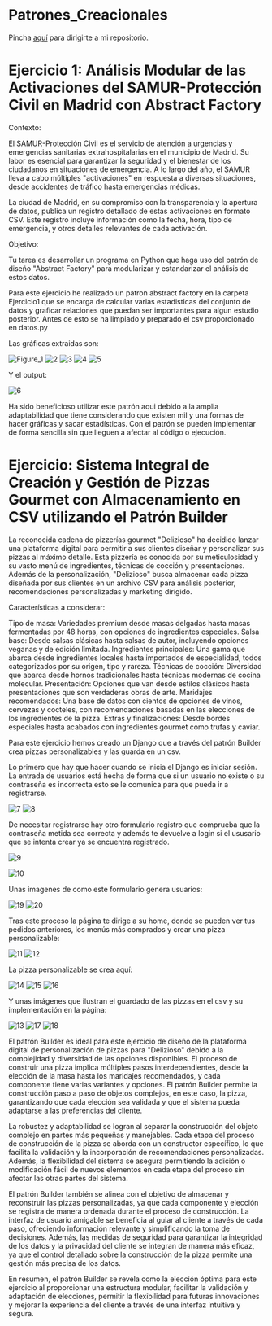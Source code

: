 # Patrones_Creacionales

Pincha [aquí](https://github.com/Xavitheforce/Patrones_Creacionales/) para dirigirte a mi repositorio.

<h1>Ejercicio 1: Análisis Modular de las Activaciones del SAMUR-Protección Civil en Madrid con Abstract Factory</h1>

Contexto:

El SAMUR-Protección Civil es el servicio de atención a urgencias y emergencias sanitarias extrahospitalarias en el municipio de Madrid. Su labor es esencial para garantizar la seguridad y el bienestar de los ciudadanos en situaciones de emergencia. A lo largo del año, el SAMUR lleva a cabo múltiples "activaciones" en respuesta a diversas situaciones, desde accidentes de tráfico hasta emergencias médicas.

La ciudad de Madrid, en su compromiso con la transparencia y la apertura de datos, publica un registro detallado de estas activaciones en formato CSV. Este registro incluye información como la fecha, hora, tipo de emergencia, y otros detalles relevantes de cada activación.

Objetivo:

Tu tarea es desarrollar un programa en Python que haga uso del patrón de diseño "Abstract Factory" para modularizar y estandarizar el análisis de estos datos.

Para este ejercicio he realizado un patron abstract factory en la carpeta Ejercicio1 que se encarga de calcular varias estadisticas del conjunto de datos y graficar relaciones que puedan ser importantes para algun estudio posterior. Antes de esto se ha limpiado y preparado el csv proporcionado en datos.py

Las gráficas extraidas son:

 ![Figure_1](https://github.com/Xavitheforce/Patrones_Creacionales/assets/91721699/6de3d79e-6c2c-4d46-82a6-7ee71397da93)
![2](https://github.com/Xavitheforce/Patrones_Creacionales/assets/91721699/ee4dbb48-3df4-4aea-980a-44a6adfa1fb7)
![3](https://github.com/Xavitheforce/Patrones_Creacionales/assets/91721699/b1301eae-4133-44e7-9e1e-f9516bba1433)
![4](https://github.com/Xavitheforce/Patrones_Creacionales/assets/91721699/5b229f1b-62ad-4b7c-b7e4-cfc2592d05e6)
![5](https://github.com/Xavitheforce/Patrones_Creacionales/assets/91721699/58806b1b-c060-44ea-beec-9eb4a37b845a)

Y el output:

![6](https://github.com/Xavitheforce/Patrones_Creacionales/assets/91721699/39c1c9aa-3002-4a5c-8668-8fcd0dc9781b)

Ha sido beneficioso utilizar este patrón aqui debido a la amplia adaptabilidad que tiene considerando que existen mil y una formas de hacer gráficas y sacar estadísticas. Con el patrón se pueden implementar de forma sencilla sin que lleguen a afectar al código o ejecución.

<h1>Ejercicio: Sistema Integral de Creación y Gestión de Pizzas Gourmet con Almacenamiento en CSV utilizando el Patrón Builder</h1>

La reconocida cadena de pizzerías gourmet "Delizioso" ha decidido lanzar una plataforma digital para permitir a sus clientes diseñar y personalizar sus pizzas al máximo detalle. Esta pizzería es conocida por su meticulosidad y su vasto menú de ingredientes, técnicas de cocción y presentaciones. Además de la personalización, "Delizioso" busca almacenar cada pizza diseñada por sus clientes en un archivo CSV para análisis posterior, recomendaciones personalizadas y marketing dirigido.

Características a considerar:

Tipo de masa: Variedades premium desde masas delgadas hasta masas fermentadas por 48 horas, con opciones de ingredientes especiales.
Salsa base: Desde salsas clásicas hasta salsas de autor, incluyendo opciones veganas y de edición limitada.
Ingredientes principales: Una gama que abarca desde ingredientes locales hasta importados de especialidad, todos categorizados por su origen, tipo y rareza.
Técnicas de cocción: Diversidad que abarca desde hornos tradicionales hasta técnicas modernas de cocina molecular.
Presentación: Opciones que van desde estilos clásicos hasta presentaciones que son verdaderas obras de arte.
Maridajes recomendados: Una base de datos con cientos de opciones de vinos, cervezas y cocteles, con recomendaciones basadas en las elecciones de los ingredientes de la pizza.
Extras y finalizaciones: Desde bordes especiales hasta acabados con ingredientes gourmet como trufas y caviar.

Para este ejercicio hemos creado un Django que a través del patrón Builder crea pizzas personalizables y las guarda en un csv.

Lo primero que hay que hacer cuando se inicia el Django es iniciar sesión. La entrada de usuarios está hecha de forma que si un usuario no existe o su contraseña es incorrecta esto se le comunica para que pueda ir a registrarse.

![7](https://github.com/Xavitheforce/Patrones_Creacionales/assets/91721699/ab7c8d4f-702c-4f75-b1af-5a08a459dea7)
![8](https://github.com/Xavitheforce/Patrones_Creacionales/assets/91721699/f70270c7-ee7a-4d7d-a77f-796e6d733ba5)


De necesitar registrarse hay otro formulario registro que comprueba que la contraseña metida sea correcta y además te devuelve a login si el ususario que se intenta crear ya se encuentra registrado.

![9](https://github.com/Xavitheforce/Patrones_Creacionales/assets/91721699/e48f3812-435a-43fc-b4f8-0d4d25882811)

![10](https://github.com/Xavitheforce/Patrones_Creacionales/assets/91721699/90be49ca-3890-4143-85d5-1d5dfc51c313)

Unas imagenes de como este formulario genera usuarios:

![19](https://github.com/Xavitheforce/Patrones_Creacionales/assets/91721699/e30a5c94-fe47-4b08-9715-0a7328d15753)
![20](https://github.com/Xavitheforce/Patrones_Creacionales/assets/91721699/6602453f-a878-4c6d-a565-0c705053a3e4)

Tras este proceso la página te dirige a su home, donde se pueden ver tus pedidos anteriores, los menús más comprados y crear una pizza personalizable:

![11](https://github.com/Xavitheforce/Patrones_Creacionales/assets/91721699/092d6811-4331-496c-9b3f-c493b68aff09)
![12](https://github.com/Xavitheforce/Patrones_Creacionales/assets/91721699/d6bbd1df-9b9e-4cc8-8fec-5f1b7c8fb7fb)


La pizza personalizable se crea aquí:

![14](https://github.com/Xavitheforce/Patrones_Creacionales/assets/91721699/9ec2ed78-3c64-4866-8d20-19b97acdfb3e)
![15](https://github.com/Xavitheforce/Patrones_Creacionales/assets/91721699/1dc3d1ce-6287-4d85-ac8b-8102228521ba)
![16](https://github.com/Xavitheforce/Patrones_Creacionales/assets/91721699/192b182a-14f0-4dbf-ae0a-bf311656d109)

Y unas imágenes que ilustran el guardado de las pizzas en el csv y su implementación en la página:

![13](https://github.com/Xavitheforce/Patrones_Creacionales/assets/91721699/fa54efb8-d6e5-4f35-8245-1402ba158609)
![17](https://github.com/Xavitheforce/Patrones_Creacionales/assets/91721699/37656af7-1413-4ad7-9d8f-0074ec1aafff)
![18](https://github.com/Xavitheforce/Patrones_Creacionales/assets/91721699/8c8462f6-213c-4385-8b17-5834767639d6)

El patrón Builder es ideal para este ejercicio de diseño de la plataforma digital de personalización de pizzas para "Delizioso" debido a la complejidad y diversidad de las opciones disponibles. El proceso de construir una pizza implica múltiples pasos interdependientes, desde la elección de la masa hasta los maridajes recomendados, y cada componente tiene varias variantes y opciones. El patrón Builder permite la construcción paso a paso de objetos complejos, en este caso, la pizza, garantizando que cada elección sea validada y que el sistema pueda adaptarse a las preferencias del cliente.

La robustez y adaptabilidad se logran al separar la construcción del objeto complejo en partes más pequeñas y manejables. Cada etapa del proceso de construcción de la pizza se aborda con un constructor específico, lo que facilita la validación y la incorporación de recomendaciones personalizadas. Además, la flexibilidad del sistema se asegura permitiendo la adición o modificación fácil de nuevos elementos en cada etapa del proceso sin afectar las otras partes del sistema.

El patrón Builder también se alinea con el objetivo de almacenar y reconstruir las pizzas personalizadas, ya que cada componente y elección se registra de manera ordenada durante el proceso de construcción. La interfaz de usuario amigable se beneficia al guiar al cliente a través de cada paso, ofreciendo información relevante y simplificando la toma de decisiones. Además, las medidas de seguridad para garantizar la integridad de los datos y la privacidad del cliente se integran de manera más eficaz, ya que el control detallado sobre la construcción de la pizza permite una gestión más precisa de los datos.

En resumen, el patrón Builder se revela como la elección óptima para este ejercicio al proporcionar una estructura modular, facilitar la validación y adaptación de elecciones, permitir la flexibilidad para futuras innovaciones y mejorar la experiencia del cliente a través de una interfaz intuitiva y segura.
